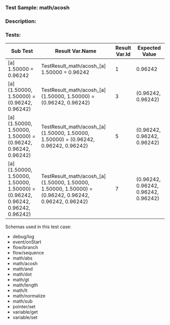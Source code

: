 ### **Test Sample:** math/acosh
### **Description:** 

### Tests:
| Sub Test | Result Var.Name | Result Var.Id | Expected Value
| ----------- | ----------- | ----------- |----------- |
| [a] 1.50000 = 0.96242 | TestResult_math/acosh_[a] 1.50000 = 0.96242 | 1 | 0.96242
| [a] (1.50000, 1.50000) = (0.96242, 0.96242) | TestResult_math/acosh_[a] (1.50000, 1.50000) = (0.96242, 0.96242) | 3 | (0.96242, 0.96242)
| [a] (1.50000, 1.50000, 1.50000) = (0.96242, 0.96242, 0.96242) | TestResult_math/acosh_[a] (1.50000, 1.50000, 1.50000) = (0.96242, 0.96242, 0.96242) | 5 | (0.96242, 0.96242, 0.96242)
| [a] (1.50000, 1.50000, 1.50000, 1.50000) = (0.96242, 0.96242, 0.96242, 0.96242) | TestResult_math/acosh_[a] (1.50000, 1.50000, 1.50000, 1.50000) = (0.96242, 0.96242, 0.96242, 0.96242) | 7 | (0.96242, 0.96242, 0.96242, 0.96242)

Schemas used in this test case:
- debug/log
- event/onStart
- flow/branch
- flow/sequence
- math/abs
- math/acosh
- math/and
- math/dot
- math/gt
- math/length
- math/lt
- math/normalize
- math/sub
- pointer/set
- variable/get
- variable/set
